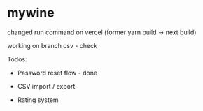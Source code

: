 # mywine

changed run command on vercel (former yarn build -> next build)

working on branch csv - check

Todos: 

- Password reset flow - done

- CSV import / export

- Rating system
